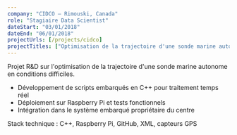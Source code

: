 ```yaml
---
company: "CIDCO – Rimouski, Canada"
role: "Stagiaire Data Scientist"
dateStart: "03/01/2018"
dateEnd: "06/01/2018"
projectUrls: [/projects/cidco]
projectTitles: ["Optimisation de la trajectoire d'une sonde marine autonome"]
---
```

Projet R&D sur l'optimisation de la trajectoire d'une sonde marine autonome en conditions difficiles.
*   Développement de scripts embarqués en C++ pour traitement temps réel
*   Déploiement sur Raspberry Pi et tests fonctionnels
*   Intégration dans le système embarqué propriétaire du centre

Stack technique : C++, Raspberry Pi, GitHub, XML, capteurs GPS